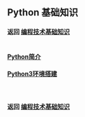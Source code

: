 ## Python 基础知识
#### 返回 [编程技术基础知识](../编程技术基础知识.md) <br><br>


#### [Python简介](./基础知识/Python简介.md)
#### [Python3环境搭建](./基础知识/Python环境搭建.md)

<br>

#### 返回 [编程技术基础知识](../编程技术基础知识.md)
